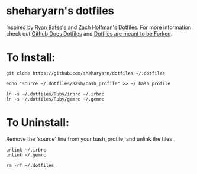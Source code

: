 sheharyarn's dotfiles
=====================

Inspired by [Ryan Bates's](https://github.com/ryanb/dotfiles) and [Zach Holfman's](https://github.com/holman/dotfiles) Dotfiles. For more information check out [Github Does Dotfiles](http://dotfiles.github.io/) and [Dotfiles are meant to be Forked](http://zachholman.com/2010/08/dotfiles-are-meant-to-be-forked/).

# To Install:

```
git clone https://github.com/sheharyarn/dotfiles ~/.dotfiles

echo "source ~/.dotfiles/Bash/bash_profile" >> ~/.bash_profile

ln -s ~/.dotfiles/Ruby/irbrc ~/.irbrc 
ln -s ~/.dotfiles/Ruby/gemrc ~/.gemrc 
```

# To Uninstall:

Remove the 'source' line from your bash_profile, and unlink the files

```
unlink ~/.irbrc
unlink ~/.gemrc

rm -rf ~/.dotfiles
```